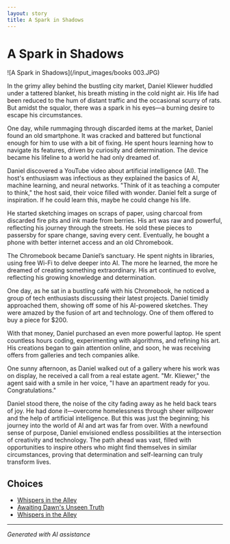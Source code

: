 ```yaml
---
layout: story
title: A Spark in Shadows
---
```


# A Spark in Shadows

![A Spark in Shadows](/input_images/books 003.JPG)

In the grimy alley behind the bustling city market, Daniel Kliewer huddled under a tattered blanket, his breath misting in the cold night air. His life had been reduced to the hum of distant traffic and the occasional scurry of rats. But amidst the squalor, there was a spark in his eyes—a burning desire to escape his circumstances.

One day, while rummaging through discarded items at the market, Daniel found an old smartphone. It was cracked and battered but functional enough for him to use with a bit of fixing. He spent hours learning how to navigate its features, driven by curiosity and determination. The device became his lifeline to a world he had only dreamed of.

Daniel discovered a YouTube video about artificial intelligence (AI). The host's enthusiasm was infectious as they explained the basics of AI, machine learning, and neural networks. "Think of it as teaching a computer to think," the host said, their voice filled with wonder. Daniel felt a surge of inspiration. If he could learn this, maybe he could change his life.

He started sketching images on scraps of paper, using charcoal from discarded fire pits and ink made from berries. His art was raw and powerful, reflecting his journey through the streets. He sold these pieces to passersby for spare change, saving every cent. Eventually, he bought a phone with better internet access and an old Chromebook.

The Chromebook became Daniel’s sanctuary. He spent nights in libraries, using free Wi-Fi to delve deeper into AI. The more he learned, the more he dreamed of creating something extraordinary. His art continued to evolve, reflecting his growing knowledge and determination.

One day, as he sat in a bustling café with his Chromebook, he noticed a group of tech enthusiasts discussing their latest projects. Daniel timidly approached them, showing off some of his AI-powered sketches. They were amazed by the fusion of art and technology. One of them offered to buy a piece for $200.

With that money, Daniel purchased an even more powerful laptop. He spent countless hours coding, experimenting with algorithms, and refining his art. His creations began to gain attention online, and soon, he was receiving offers from galleries and tech companies alike.

One sunny afternoon, as Daniel walked out of a gallery where his work was on display, he received a call from a real estate agent. "Mr. Kliewer," the agent said with a smile in her voice, "I have an apartment ready for you. Congratulations."

Daniel stood there, the noise of the city fading away as he held back tears of joy. He had done it—overcome homelessness through sheer willpower and the help of artificial intelligence. But this was just the beginning; his journey into the world of AI and art was far from over. With a newfound sense of purpose, Daniel envisioned endless possibilities at the intersection of creativity and technology. The path ahead was vast, filled with opportunities to inspire others who might find themselves in similar circumstances, proving that determination and self-learning can truly transform lives.


## Choices

* [Whispers in the Alley](/stories/20221013_133924)
* [Awaiting Dawn's Unseen Truth](/stories/B0BW23BXYN.01.S001.LXXXXXXX)
* [Whispers in the Alley](/stories/20221014_134512)


---
*Generated with AI assistance*
